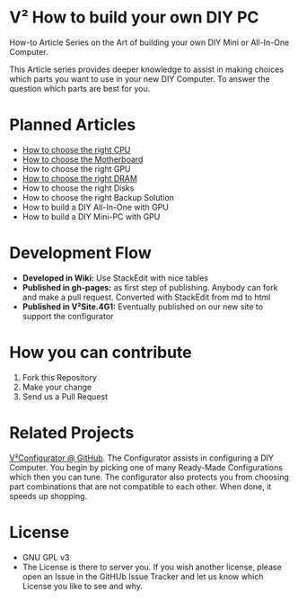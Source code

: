 # V² How to build your own DIY PC
How-to Article Series on the Art of building your own DIY Mini or All-In-One Computer.

This Article series provides deeper knowledge to assist in making choices which parts you want to use in your new DIY Computer. To answer the question which parts are best for you.

# Planned Articles
- [How to choose the right CPU](https://github.com/V-Squared/v2-How-to-DIY-Mini-PC/wiki/How-to-choose-the-right-CPU)
- [How to choose the Motherboard](https://github.com/V-Squared/v2-How-to-DIY-Mini-PC/wiki/How-to-choose-the-Motherboard)
- How to choose the right GPU
- [How to choose the right DRAM](https://github.com/V-Squared/v2-How-to-DIY-Mini-PC/wiki/How-to-choose-the-right-DRAM)
- How to choose the right Disks
- How to choose the right Backup Solution
- How to build a DIY All-In-One with GPU
- How to build a DIY Mini-PC with GPU

# Development Flow
- **Developed in Wiki:** Use StackEdit with nice tables
- **Published in gh-pages:** as first step of publishing. Anybody can fork and make a pull request. Converted with StackEdit from md to html
- **Published in V²Site.4G1:** Eventually published on our new site to support the configurator

# How you can contribute
1. Fork this Repository
2. Make your change
3. Send us a Pull Request
 
# Related Projects
[V²Configurator @ GitHub](https://github.com/V-Squared/v2-Configurator). The Configurator assists in configuring a DIY Computer. You begin by picking one of many Ready-Made Configurations which then you can tune. The configurator also protects you from choosing part combinations that are not compatible to each other. When done, it speeds up shopping.


# License
- GNU GPL v3
- The License is there to server you. If you wish another license, please open an Issue in the GitHUb Issue Tracker and let us know which License you like to see and why.

